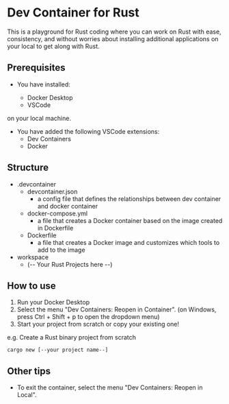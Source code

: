 # Dev Container for Rust

This is a playground for Rust coding where you can work on Rust with ease, consistency, and without worries about installing additional applications on your local to get along with Rust.

## Prerequisites

- You have installed:

  - Docker Desktop
  - VSCode

on your local machine.

- You have added the following VSCode extensions:
  - Dev Containers
  - Docker

## Structure

- .devcontainer
  - devcontainer.json
    - a config file that defines the relationships between dev container and docker container
  - docker-compose.yml
    - a file that creates a Docker container based on the image created in Dockerfile
  - Dockerfile
    - a file that creates a Docker image and customizes which tools to add to the image
- workspace
  - (-- Your Rust Projects here --)

## How to use

1. Run your Docker Desktop
2. Select the menu "Dev Containers: Reopen in Container". (on Windows, press Ctrl + Shift + p to open the dropdown menu)
3. Start your project from scratch or copy your existing one!

e.g. Create a Rust binary project from scratch

```
cargo new [--your project name--]
```

## Other tips

- To exit the container, select the menu "Dev Containers: Reopen in Local".
